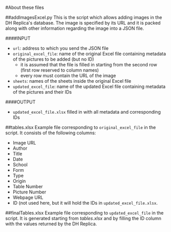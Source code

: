 #About these files

##addImagesExcel.py
This is the script which allows adding images in the DH Replica's database. The image is specified by its URL and it is packed along with other information regarding the image into a JSON file.

####INPUT
* `url`: address to which you send the JSON file
* `original_excel_file`: name of the original Excel file containing metadata of the pictures to be added (but no ID)
  * it is assumed that the file is filled in starting from the second row (first row reserved to column names)
  * every row must contain the URL of the image
* `sheets`: names of the sheets inside the original Excel file
* `updated_excel_file`: name of the updated Excel file containing metadata of the pictures and their IDs

####OUTPUT
* `updated_excel_file.xlsx` filled in with all metadata and corresponding IDs

##tables.xlsx
Example file corresponding to `original_excel_file` in the script. It consists of the following columns:
* Image URL
* Author
* Title
* Date
* School
* Form
* Type 
* Origin
* Table Number
* Picture Number
* Webpage URL
* ID (not used here, but it will hold the IDs in `updated_excel_file.xlsx`.

##finalTables.xlsx
Example file corresponding to `updated_excel_file` in the script. 
It is generated starting from _tables.xlsx_ and by filling the ID column with the values returned by the DH Replica.
